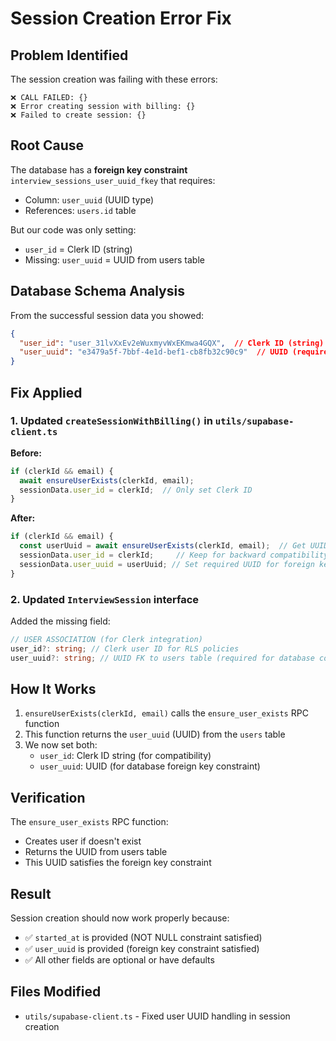 # Session Creation Error Fix

## Problem Identified

The session creation was failing with these errors:
```
❌ CALL FAILED: {}
❌ Error creating session with billing: {}
❌ Failed to create session: {}
```

## Root Cause

The database has a **foreign key constraint** `interview_sessions_user_uuid_fkey` that requires:
- Column: `user_uuid` (UUID type)
- References: `users.id` table

But our code was only setting:
- `user_id` = Clerk ID (string)
- Missing: `user_uuid` = UUID from users table

## Database Schema Analysis

From the successful session data you showed:
```json
{
  "user_id": "user_31lvXxEv2eWuxmyvWxEKmwa4GQX",  // Clerk ID (string)
  "user_uuid": "e3479a5f-7bbf-4e1d-bef1-cb8fb32c90c9"  // UUID (required FK)
}
```

## Fix Applied

### 1. Updated `createSessionWithBilling()` in `utils/supabase-client.ts`

**Before:**
```typescript
if (clerkId && email) {
  await ensureUserExists(clerkId, email);
  sessionData.user_id = clerkId;  // Only set Clerk ID
}
```

**After:**
```typescript
if (clerkId && email) {
  const userUuid = await ensureUserExists(clerkId, email);  // Get UUID back
  sessionData.user_id = clerkId;     // Keep for backward compatibility
  sessionData.user_uuid = userUuid; // Set required UUID for foreign key
}
```

### 2. Updated `InterviewSession` interface

Added the missing field:
```typescript
// USER ASSOCIATION (for Clerk integration)
user_id?: string; // Clerk user ID for RLS policies
user_uuid?: string; // UUID FK to users table (required for database constraints)
```

## How It Works

1. `ensureUserExists(clerkId, email)` calls the `ensure_user_exists` RPC function
2. This function returns the `user_uuid` (UUID) from the `users` table
3. We now set both:
   - `user_id`: Clerk ID string (for compatibility)
   - `user_uuid`: UUID (for database foreign key constraint)

## Verification

The `ensure_user_exists` RPC function:
- Creates user if doesn't exist
- Returns the UUID from users table
- This UUID satisfies the foreign key constraint

## Result

Session creation should now work properly because:
- ✅ `started_at` is provided (NOT NULL constraint satisfied)
- ✅ `user_uuid` is provided (foreign key constraint satisfied)
- ✅ All other fields are optional or have defaults

## Files Modified

- `utils/supabase-client.ts` - Fixed user UUID handling in session creation
